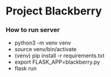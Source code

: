 # Project Blackberry

### How to run server
- python3 -m venv venv
- source venv/bin/activate
- (venv) pip install -r requirements.txt
- export FLASK_APP=blackberry.py
- flask run
